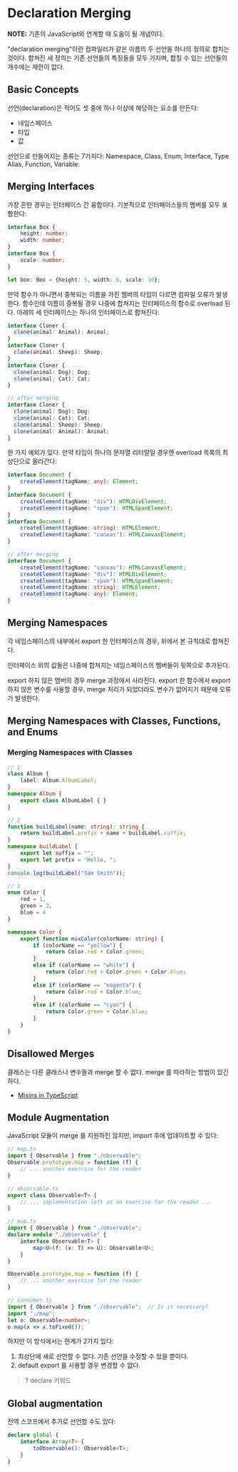 # Declaration Merging

**NOTE:** 기존의 JavaScript와 연계할 때 도움이 될 개념이다.

"declaration merging"이란 컴파일러가 같은 이름의 두 선언을 하나의 정의로 합치는 것이다. 합쳐진 새 정의는 기존 선언들의 특징들을 모두 가지며, 합칠 수 있는 선언들의 개수에는 제한이 없다.

## Basic Concepts

선언(declaration)은 적어도 셋 중에 하나 이상에 해당하는 요소를 만든다:

- 네임스페이스
- 타입
- 값

선언으로 만들어지는 종류는 7가지다: Namespace, Class, Enum, Interface, Type Alias, Function, Variable.

## Merging Interfaces

가장 흔한 경우는 인터페이스 간 융합이다. 기본적으로 인터페이스들의 멤버를 모두 포함한다:

```typescript
interface Box {
    height: number;
    width: number;
}
interface Box {
    scale: number;
}

let box: Box = {height: 5, width: 6, scale: 10};
```

만약 함수가 아니면서 중복되는 이름을 가진 멤버의 타입이 다르면 컴파일 오류가 발생한다. 함수인데 이름이 중복될 경우 나중에 합쳐지는 인터페이스의 함수로 overload 된다. 아래의 세 인터페이스는 하나의 인터페이스로 합쳐진다:

```typescript
interface Cloner {
  clone(animal: Animal): Animal;
}
interface Cloner {
  clone(animal: Sheep): Sheep;
}
interface Cloner {
  clone(animal: Dog): Dog;
  clone(animal: Cat): Cat;
}

// after merging
interface Cloner {
  clone(animal: Dog): Dog;
  clone(animal: Cat): Cat;
  clone(animal: Sheep): Sheep;
  clone(animal: Animal): Animal;
}
```

한 가지 예외가 있다. 만약 타입이 하나의 문자열 리터럴일 경우엔 overload 목록의 최상단으로 올라간다:

```typescript
interface Document {
    createElement(tagName: any): Element;
}
interface Document {
    createElement(tagName: "div"): HTMLDivElement;
    createElement(tagName: "span"): HTMLSpanElement;
}
interface Document {
    createElement(tagName: string): HTMLElement;
    createElement(tagName: "canvas"): HTMLCanvasElement;
}

// after merging
interface Document {
    createElement(tagName: "canvas"): HTMLCanvasElement;
    createElement(tagName: "div"): HTMLDivElement;
    createElement(tagName: "span"): HTMLSpanElement;
    createElement(tagName: string): HTMLElement;
    createElement(tagName: any): Element;
}
```

## Merging Namespaces

각 네임스페이스의 내부에서 export 한 인터페이스의 경우, 위에서 본 규칙대로 합쳐진다.

인터페이스 외의 값들은 나중에 합쳐지는 네임스페이스의 멤버들이 뒷쪽으로 추가된다.

export 하지 않은 멤버의 경우 merge 과정에서 사라진다. export 한 함수에서 export 하지 않은 변수를 사용할 경우, merge 처리가 되었더라도 변수가 없어지기 때문에 오류가 발생한다.

## Merging Namespaces with Classes, Functions, and Enums

### Merging Namespaces with Classes

```typescript
// 1
class Album {
    label: Album.AlbumLabel;
}
namespace Album {
    export class AlbumLabel { }
}

// 2
function buildLabel(name: string): string {
    return buildLabel.prefix + name + buildLabel.suffix;
}
namespace buildLabel {
    export let suffix = "";
    export let prefix = "Hello, ";
}
console.log(buildLabel("Sam Smith"));

// 3
enum Color {
    red = 1,
    green = 2,
    blue = 4
}

namespace Color {
    export function mixColor(colorName: string) {
        if (colorName == "yellow") {
            return Color.red + Color.green;
        }
        else if (colorName == "white") {
            return Color.red + Color.green + Color.blue;
        }
        else if (colorName == "magenta") {
            return Color.red + Color.blue;
        }
        else if (colorName == "cyan") {
            return Color.green + Color.blue;
        }
    }
}
```

## Disallowed Merges

클래스는 다른 클래스나 변수들과 merge 할 수 없다. merge 를 따라하는 방법이 있긴 하다.

- [Mixins in TypeScript](https://www.typescriptlang.org/docs/handbook/mixins.html)

## Module Augmentation

JavaScript 모듈이 merge 를 지원하진 않지만, import 후에 업데이트할 수 있다:

```typescript
// map.ts
import { Observable } from "./observable";
Observable.prototype.map = function (f) {
    // ... another exercise for the reader
}
```

```typescript
// observable.ts
export class Observable<T> {
    // ... implementation left as an exercise for the reader ...
}

// map.ts
import { Observable } from "./observable";
declare module "./observable" {
    interface Observable<T> {
        map<U>(f: (x: T) => U): Observable<U>;
    }
}

Observable.prototype.map = function (f) {
    // ... another exercise for the reader
}

// consumer.ts
import { Observable } from "./observable";	// Is it necessary?
import "./map";
let o: Observable<number>;
o.map(x => x.toFixed());
```

하지만 이 방식에서는 한계가 2가지 있다:

1. 최상단에 새로 선언할 수 없다. 기존 선언을 수정할 수 있을 뿐이다.
2. default export 를 사용할 경우 변경할 수 없다.

> ? declare 키워드

## Global augmentation

전역 스코프에서 추가로 선언할 수도 있다:

```typescript
declare global {
    interface Array<T> {
        toObservable(): Observable<T>;
    }
}
```

